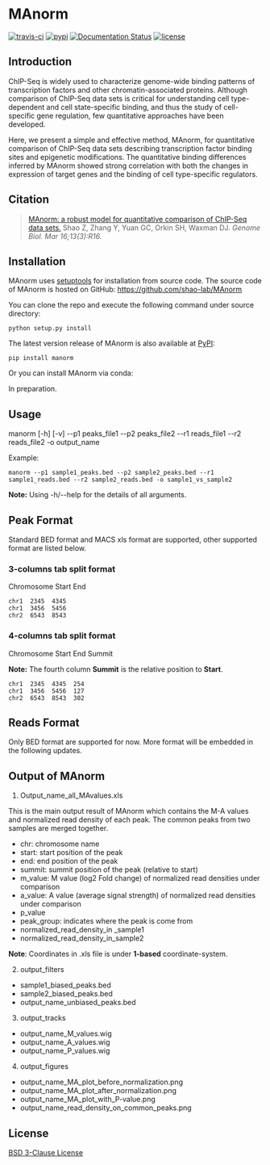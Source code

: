 ﻿# MAnorm
[![travis-ci](https://travis-ci.org/shao-lab/MAnorm.svg?branch=master)](https://travis-ci.org/shao-lab/MAnorm)
[![pypi](https://img.shields.io/pypi/v/MAnorm.svg)](https://pypi.python.org/pypi/MAnorm)
[![Documentation Status](https://readthedocs.org/projects/manorm/badge/?version=latest)](http://manorm.readthedocs.io/en/latest/?badge=latest)
[![license](https://img.shields.io/pypi/l/MAnorm.svg)](https://github.com/shao-lab/MAnorm/blob/master/LICENSE)

## Introduction

ChIP-Seq is widely used to characterize genome-wide binding patterns of transcription factors and other chromatin-associated proteins. Although comparison of ChIP-Seq data sets is critical for understanding cell type-dependent and cell state-specific binding, and thus the study of cell-specific gene regulation, few quantitative approaches have been developed.

Here, we present a simple and effective method, MAnorm, for quantitative comparison of ChIP-Seq data sets describing transcription factor binding sites and epigenetic modifications. The quantitative binding differences inferred by MAnorm showed strong correlation with both the changes in expression of target genes and the binding of cell type-specific regulators.

## Citation

> [MAnorm: a robust model for quantitative comparison of ChIP-Seq data sets.](https://genomebiology.biomedcentral.com/articles/10.1186/gb-2012-13-3-r16) Shao Z, Zhang Y, Yuan GC, Orkin SH, Waxman DJ.   *Genome Biol. Mar 16;13(3):R16.*

## Installation

MAnorm uses [setuptools](https://setuptools.readthedocs.io/en/latest/) for installation from source code. The source code of MAnorm is hosted on GitHub: https://github.com/shao-lab/MAnorm

You can clone the repo and execute the following command under source directory: 
```
python setup.py install
```

The latest version release of MAnorm is also available at [PyPI](https://pypi.python.org/pypi/MAnorm): 
```
pip install manorm
```
Or you can install MAnorm via conda:

In preparation.

## Usage
manorm [-h] [-v] --p1 peaks_file1 --p2 peaks_file2 --r1 reads_file1 --r2 reads_file2 -o output_name

Example: 
```
manorm --p1 sample1_peaks.bed --p2 sample2_peaks.bed --r1 sample1_reads.bed --r2 sample2_reads.bed -o sample1_vs_sample2
```

**Note:** Using -h/--help for the details of all arguments.

## Peak Format
Standard BED format and MACS xls format are supported, other supported format are listed below.

### 3-columns tab split format
Chromosome Start End
```
chr1  2345  4345
chr1  3456  5456
chr2  6543  8543 
```

### 4-columns tab split format
Chromosome Start End Summit

**Note:** The fourth column **Summit** is the relative position to **Start**.
 
```
chr1  2345  4345  254
chr1  3456  5456  127
chr2  6543  8543  302
```

## Reads Format
Only BED format are supported for now. More format will be embedded in the following updates. 

## Output of MAnorm
1. Output_name_all_MAvalues.xls

This is the main output result of MAnorm which contains the M-A values and normalized read density of each peak.
The common peaks from two samples are merged together.
- chr: chromosome name
- start: start position of the peak
- end: end position of the peak
- summit: summit position of the peak (relative to start)
- m_value: M value (log2 Fold change) of normalized read densities under comparison  
- a_value: A value (average signal strength) of normalized read densities under comparison
- p_value 
- peak_group: indicates where the peak  is come from
- normalized_read_density_in _sample1
- normalized_read_density_in_sample2    

**Note**: Coordinates in .xls file is under **1-based** coordinate-system.

2. output_filters

- sample1_biased_peaks.bed
- sample2_biased_peaks.bed
- output_name_unbiased_peaks.bed

3. output_tracks
- output_name_M_values.wig
- output_name_A_values.wig
- output_name_P_values.wig

4. output_figures
- output_name_MA_plot_before_normalization.png
- output_name_MA_plot_after_normalization.png
- output_name_MA_plot_with_P-value.png
- output_name_read_density_on_common_peaks.png
  
## License

[BSD 3-Clause License](https://github.com/shao-lab/MAnorm/blob/master/LICENSE)
